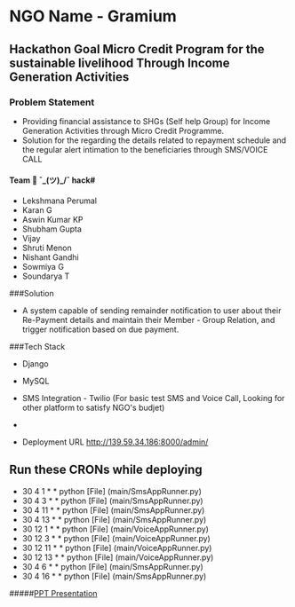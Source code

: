 # NGO Name - Gramium 

## Hackathon Goal Micro Credit Program for the sustainable livelihood Through Income Generation Activities

### Problem Statement

* Providing financial assistance to SHGs (Self help Group) for Income Generation Activities through Micro Credit Programme.
* Solution for  the regarding the details related to repayment schedule and the regular alert  intimation to the beneficiaries  through SMS/VOICE CALL 

#### Team 👬 ¯\_(ツ)_/¯ hack#

* Lekshmana Perumal
* Karan G
* Aswin Kumar KP
* Shubham Gupta
* Vijay
* Shruti Menon
* Nishant Gandhi
* Sowmiya G
* Soundarya T

###Solution

* A system capable of sending remainder notification to user about their Re-Payment details and maintain their Member - Group Relation, and trigger notification based on due payment.

###Tech Stack

* Django
* MySQL
* SMS Integration - Twilio (For basic test SMS and Voice Call, Looking for other platform to satisfy NGO's budjet)
* 


* Deployment URL http://139.59.34.186:8000/admin/

## Run these CRONs while deploying

* 30 4 1 * * python [File] (main/SmsAppRunner.py)
* 30 4 3 * * python [File] (main/SmsAppRunner.py)
* 30 4 11 * * python [File] (main/SmsAppRunner.py)
* 30 4 13 * * python [File] (main/SmsAppRunner.py)
* 30 12 1 * * python [File] (main/VoiceAppRunner.py)
* 30 12 3 * * python [File] (main/VoiceAppRunner.py)
* 30 12 11 * * python [File] (main/VoiceAppRunner.py)
* 30 12 13 * * python [File] (main/VoiceAppRunner.py)
* 30 4 6 * * python [File] (main/SmsAppRunner.py)
* 30 4 16 * * python [File] (main/SmsAppRunner.py)


#####[PPT Presentation](https://docs.google.com/presentation/d/17YpvNPo9SWsqYlcoxkVvAB_VjN263NfmuW3PNL4XhLc/edit?usp=sharing)
